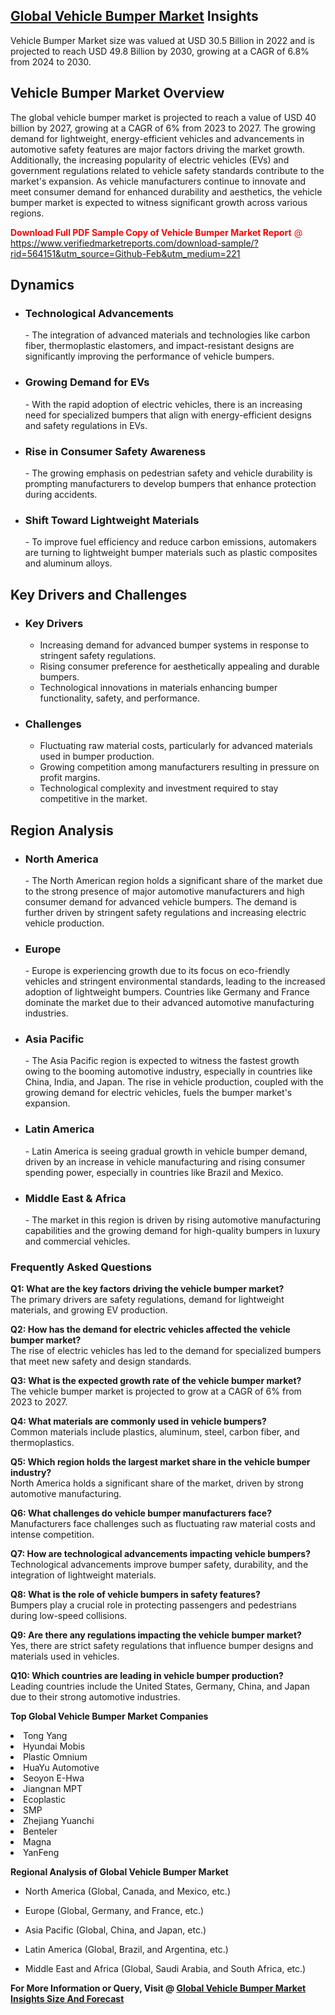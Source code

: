 <h2><a href="https://www.verifiedmarketreports.com/download-sample/?rid=564151&amp;utm_source=Github&amp;utm_medium=221" target="_blank">Global Vehicle Bumper Market</a> Insights</h2><p>Vehicle Bumper Market size was valued at USD 30.5 Billion in 2022 and is projected to reach USD 49.8 Billion by 2030, growing at a CAGR of 6.8% from 2024 to 2030.</p><p> <h2>Vehicle Bumper Market Overview</h2> <p>The global vehicle bumper market is projected to reach a value of USD 40 billion by 2027, growing at a CAGR of 6% from 2023 to 2027. The growing demand for lightweight, energy-efficient vehicles and advancements in automotive safety features are major factors driving the market growth. Additionally, the increasing popularity of electric vehicles (EVs) and government regulations related to vehicle safety standards contribute to the market's expansion. As vehicle manufacturers continue to innovate and meet consumer demand for enhanced durability and aesthetics, the vehicle bumper market is expected to witness significant growth across various regions.</p> <p><p><span class=""><span style="color: #ff0000;"><strong>Download Full PDF Sample Copy of Vehicle Bumper Market Report</strong> @ </span><a href="https://www.verifiedmarketreports.com/download-sample/?rid=564151&amp;utm_source=Github-Feb&amp;utm_medium=221" target="_blank">https://www.verifiedmarketreports.com/download-sample/?rid=564151&amp;utm_source=Github-Feb&amp;utm_medium=221</a></span></p></p> <h2>Dynamics</h2> <ul> <li><h3>Technological Advancements</h3> - The integration of advanced materials and technologies like carbon fiber, thermoplastic elastomers, and impact-resistant designs are significantly improving the performance of vehicle bumpers.</li> <li><h3>Growing Demand for EVs</h3> - With the rapid adoption of electric vehicles, there is an increasing need for specialized bumpers that align with energy-efficient designs and safety regulations in EVs.</li> <li><h3>Rise in Consumer Safety Awareness</h3> - The growing emphasis on pedestrian safety and vehicle durability is prompting manufacturers to develop bumpers that enhance protection during accidents.</li> <li><h3>Shift Toward Lightweight Materials</h3> - To improve fuel efficiency and reduce carbon emissions, automakers are turning to lightweight bumper materials such as plastic composites and aluminum alloys.</li> </ul> <h2>Key Drivers and Challenges</h2> <ul> <li><h3>Key Drivers</h3> <ul> <li>Increasing demand for advanced bumper systems in response to stringent safety regulations.</li> <li>Rising consumer preference for aesthetically appealing and durable bumpers.</li> <li>Technological innovations in materials enhancing bumper functionality, safety, and performance.</li> </ul> </li> <li><h3>Challenges</h3> <ul> <li>Fluctuating raw material costs, particularly for advanced materials used in bumper production.</li> <li>Growing competition among manufacturers resulting in pressure on profit margins.</li> <li>Technological complexity and investment required to stay competitive in the market.</li> </ul> </li> </ul> <h2>Region Analysis</h2> <ul> <li><h3>North America</h3> - The North American region holds a significant share of the market due to the strong presence of major automotive manufacturers and high consumer demand for advanced vehicle bumpers. The demand is further driven by stringent safety regulations and increasing electric vehicle production.</li> <li><h3>Europe</h3> - Europe is experiencing growth due to its focus on eco-friendly vehicles and stringent environmental standards, leading to the increased adoption of lightweight bumpers. Countries like Germany and France dominate the market due to their advanced automotive manufacturing industries.</li> <li><h3>Asia Pacific</h3> - The Asia Pacific region is expected to witness the fastest growth owing to the booming automotive industry, especially in countries like China, India, and Japan. The rise in vehicle production, coupled with the growing demand for electric vehicles, fuels the bumper market's expansion.</li> <li><h3>Latin America</h3> - Latin America is seeing gradual growth in vehicle bumper demand, driven by an increase in vehicle manufacturing and rising consumer spending power, especially in countries like Brazil and Mexico.</li> <li><h3>Middle East & Africa</h3> - The market in this region is driven by rising automotive manufacturing capabilities and the growing demand for high-quality bumpers in luxury and commercial vehicles.</li> </ul> <h3>Frequently Asked Questions</h3> <p><strong>Q1: What are the key factors driving the vehicle bumper market?</strong><br> The primary drivers are safety regulations, demand for lightweight materials, and growing EV production.</p> <p><strong>Q2: How has the demand for electric vehicles affected the vehicle bumper market?</strong><br> The rise of electric vehicles has led to the demand for specialized bumpers that meet new safety and design standards.</p> <p><strong>Q3: What is the expected growth rate of the vehicle bumper market?</strong><br> The vehicle bumper market is projected to grow at a CAGR of 6% from 2023 to 2027.</p> <p><strong>Q4: What materials are commonly used in vehicle bumpers?</strong><br> Common materials include plastics, aluminum, steel, carbon fiber, and thermoplastics.</p> <p><strong>Q5: Which region holds the largest market share in the vehicle bumper industry?</strong><br> North America holds a significant share of the market, driven by strong automotive manufacturing.</p> <p><strong>Q6: What challenges do vehicle bumper manufacturers face?</strong><br> Manufacturers face challenges such as fluctuating raw material costs and intense competition.</p> <p><strong>Q7: How are technological advancements impacting vehicle bumpers?</strong><br> Technological advancements improve bumper safety, durability, and the integration of lightweight materials.</p> <p><strong>Q8: What is the role of vehicle bumpers in safety features?</strong><br> Bumpers play a crucial role in protecting passengers and pedestrians during low-speed collisions.</p> <p><strong>Q9: Are there any regulations impacting the vehicle bumper market?</strong><br> Yes, there are strict safety regulations that influence bumper designs and materials used in vehicles.</p> <p><strong>Q10: Which countries are leading in vehicle bumper production?</strong><br> Leading countries include the United States, Germany, China, and Japan due to their strong automotive industries.</p> </p><p><strong>Top Global Vehicle Bumper Market Companies</strong></p><div data-test-id=""><p><li>Tong Yang</li><li> Hyundai Mobis</li><li> Plastic Omnium</li><li> HuaYu Automotive</li><li> Seoyon E-Hwa</li><li> Jiangnan MPT</li><li> Ecoplastic</li><li> SMP</li><li> Zhejiang Yuanchi</li><li> Benteler</li><li> Magna</li><li> YanFeng</li></p><div><strong>Regional Analysis of&nbsp;Global Vehicle Bumper Market</strong></div><ul><li dir="ltr"><p dir="ltr">North America&nbsp;(Global, Canada, and Mexico, etc.)</p></li><li dir="ltr"><p dir="ltr">Europe (Global, Germany, and France, etc.)</p></li><li dir="ltr"><p dir="ltr">Asia Pacific&nbsp;(Global, China, and Japan, etc.)</p></li><li dir="ltr"><p dir="ltr">Latin America&nbsp;(Global, Brazil, and Argentina, etc.)</p></li><li dir="ltr">Middle East and Africa&nbsp;(Global, Saudi Arabia, and South Africa, etc.)</li></ul><p><strong>For More Information or Query, Visit @&nbsp;</strong><strong><a href="https://www.verifiedmarketreports.com/product/vehicle-bumper-market-size-and-forecast/?utm_source=Github&amp;utm_medium=221" target="_blank">Global Vehicle Bumper Market Insights Size And Forecast</a></strong></p></div>
